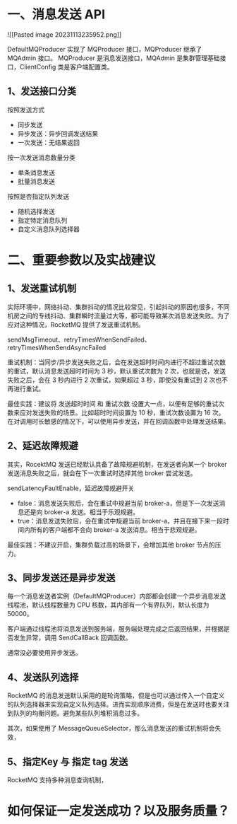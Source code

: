 # 一、消息发送 API

![[Pasted image 20231113235952.png]]

DefaultMQProducer 实现了 MQProducer 接口，MQProducer 继承了 MQAdmin 接口。
MQProducer 是消息发送接口，MQAdmin 是集群管理基础接口，ClientConfig 类是客户端配置类。


## 1、发送接口分类

按照发送方式
- 同步发送
- 异步发送：异步回调发送结果
- 一次发送：无结果返回

按一次发送消息数量分类
- 单条消息发送
- 批量消息发送

按照是否指定队列发送
- 随机选择发送
- 指定特定消息队列
- 自定义消息队列选择器


# 二、重要参数以及实战建议

## 1、发送重试机制

实际环境中，网络抖动、集群抖动的情况比较常见，引起抖动的原因也很多，不同机房之间的专线抖动、集群瞬时流量过大等，都可能导致某次消息发送失败。为了应对这种情况，RocketMQ 提供了发送重试机制。

sendMsgTimeout、retryTimesWhenSendFailed、retryTimesWhenSendAsyncFailed

重试机制：当同步/异步发送失败之后，会在发送超时时间内进行不超过重试次数的重试，默认消息发送超时时间为 3 秒，默认重试次数为 2 次，也就是说，发送失败之后，会在 3 秒内进行 2 次重试，如果超过 3 秒，即使没有重试到 2 次也不再进行重试。

最佳实践：建议将 发送超时时间 和 重试次数 设置大一点，以便有足够的重试次数来应对发送失败的场景。比如超时时间设置为 10 秒，重试次数设置为 16 次。
在对调用时长敏感的情况下，可以使用异步发送，并在回调函数中处理发送结果。

## 2、延迟故障规避

其实，RocektMQ 发送已经默认具备了故障规避机制，在发送者向某一个 broker 发送消息失败之后，就会在下一次重试时选择其他 broker 尝试发送。

sendLatencyFaultEnable，延迟故障规避开关
- false：消息发送失败后，会在重试中规避当前 broker-a，但是下一次发送消息还是向 broker-a 发送。相当于乐观规避。
- true：消息发送失败后，会在重试中规避当前 broker-a，并且在接下来一段时间内所有的客户端都不会向 broker-a 发送消息。相当于悲观规避。

最佳实践：不建议开启，集群负载过高的场景下，会增加其他 broker 节点的压力。

## 3、同步发送还是异步发送

每一个消息发送者实例（DefaultMQProducer）内部都会创建一个异步消息发送线程池，默认线程数量为 CPU 核数，其内部有一个有界队列，默认长度为 50000。

客户端通过线程池将消息发送到服务端，服务端处理完成之后返回结果，并根据是否发生异常，调用 SendCallBack 回调函数。

通常没必要使用异步发送。

## 4、发送队列选择

RocketMQ 的消息发送默认采用的是轮询策略，但是也可以通过传入一个自定义的队列选择器来实现自定义队列选择。进而实现顺序消费，但是在发送时也要关注到队列的均衡问题。避免某些队列堆积消息过多。

其次，如果使用了 MessageQueueSelector，那么消息发送的重试机制将会失效，

## 5、指定Key 与 指定 tag 发送

RocketMQ  支持多种消息查询机制，



























# 如何保证一定发送成功？以及服务质量？